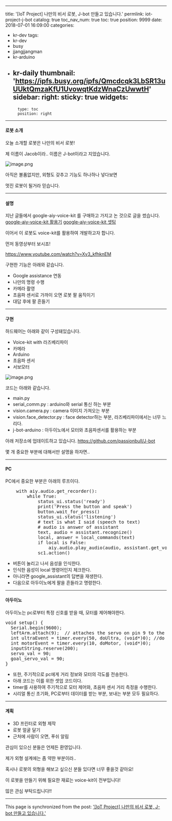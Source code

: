 
---
title: '[IoT Project] 나만의 비서 로봇, J-bot 만들고 있습니다.'
permlink: iot-project-j-bot
catalog: true
toc_nav_num: true
toc: true
position: 9999
date: 2018-07-01 16:09:00
categories:
- kr-dev
tags:
- kr-dev
- busy
- jjangjjangman
- kr-arduino
- kr-daily
thumbnail: 'https://ipfs.busy.org/ipfs/Qmcdcqk3LbSR13uUUktQmzaKfU1UvowqtKdzWnaCzUwwtH'
sidebar:
    right:
        sticky: true
widgets:
    -
        type: toc
        position: right
---


#### 로봇 소개
오늘 소개할 로봇은 나만의 비서 로봇!

제 이름이 Jacob이라.. 이름은 J-bot이라고 지었습니다.

![image.png](https://ipfs.busy.org/ipfs/Qmcdcqk3LbSR13uUUktQmzaKfU1UvowqtKdzWnaCzUwwtH)

아직은 볼품없지만, 외형도 갖추고 기능도 하나하나 넣다보면

멋진 로봇이 될거라 믿습니다.

----
#### 설명
지난 글들에서 google-aiy-voice-kit 를 구매하고 가지고 논 것으로 글을 썼습니다.
[google-aiy-voice-kit 활용기](https://steemit.com/kr-dev/@jacobyu/iot-project-google-aiy-voice-kit)
[google-aiy-voice-kit 셋팅](https://steemit.com/steempress/@jacobyu/iotprojectgoogleaiyvoicekitsetting-8kfi34ksfp)

이어서 이 로봇도 voice-kit를 활용하여 개발하고자 합니다.

먼저 동영상부터 보시죠!

https://www.youtube.com/watch?v=Xv3_kfhknEM

구현한 기능은 아래와 같습니다.

* Google assistance 연동
* 나만의 명령 수행
* 카메라 촬영
* 초음파 센서로 가까이 오면 로봇 팔 움직이기
* 대답 후에 팔 흔들기

---
#### 구현
하드웨어는 아래와 같이 구성돼있습니다.

* Voice-kit with 라즈베리파이
* 카메라
* Arduino
* 초음파 센서
* 서보모터

![image.png](https://ipfs.busy.org/ipfs/QmQus4YkVaTUqxeQDdE7zMzipZ3cFPjdZkQsAH6CCeTN3t)

코드는 아래와 같습니다.

* main.py
* serial_comm.py : arduino와 serial 통신 하는 부분
* vision.camera.py : camera 이미지 가져오는 부분
* vision.face_detector.py : face detector하는 부분, 라즈베리파이에서는 너무 느리다.
* j-bot-arduino : 아두이노에서 모터와 초음파센서를 활용하는 부분

아래 저장소에 업데이트하고 있습니다.
https://github.com/passionbull/J-bot

몇 개 중요한 부분에 대해서만 설명을 하자면..

---

#### PC
PC에서 중요한 부분은 아래의 루프이다.

<pre class="theme:github lang:default decode:true" title="PC code">    with aiy.audio.get_recorder():
        while True:
            status_ui.status('ready')
            print('Press the button and speak')
            button.wait_for_press()
            status_ui.status('listening')
            # text is what I said (speech to text)
            # audio is answer of assistant
            text, audio = assistant.recognize()
            local, answer = local_commands(text)
            if local is False:
                aiy.audio.play_audio(audio, assistant.get_volume())
            sc1.action()</pre>

* 버튼이 눌리고 나서 음성을 인식한다.
* 인식한 음성이 local 명령어인지 체크한다.
* 아니라면 google_assistant의 답변을 재생한다.
* 다음으로 아두이노에게 팔을 흔들라고 명령한다.


---

#### 아두이노
아두이노는 pc로부터 특정 신호를 받을 때, 모터를 제어해야한다.

<pre class="theme:github lang:default decode:true" title="PC code">void setup() {
  Serial.begin(9600);
  leftArm.attach(9);  // attaches the servo on pin 9 to the servo object
  int ultraEvent = timer.every(50, doUltra, (void*)0); //do function per 1sec
  int motorEvent = timer.every(10, doMotor, (void*)0);
  inputString.reserve(200);
  servo_val = 90;
  goal_servo_val = 90;
}</pre>

* 또한, 주기적으로 pc에게 거리 정보와 모터의 각도를 전송한다.
* 아래 코드는 이를 위한 셋업 코드이다.
* timer를 사용하여 주기적으로 모터 제어와, 초음파 센서 거리 측정을 수행한다.
* 시리얼 통신 초기화, PC로부터 데이터를 받는 부분, 보내는 부분 모두 필요하다.


---

#### 계획

* 3D 프린터로 외형 제작
* 로봇 얼굴 달기
* 근처에 사람이 오면, 푸쉬 알림

관심이 있으신 분들은 언제든 환영입니다.

제가 외형 설계에는 좀 약한 부분이라..

혹시나 로봇의 외형을 해보고 싶으신 분들 있다면 너무 좋을것 같아요!

이 로봇을 만들기 위해 필요한 재료는 voice-kit이 전부입니다!

많은 관심 부탁드립니다!!

- - -

This page is synchronized from the post: ['[IoT Project] 나만의 비서 로봇, J-bot 만들고 있습니다.'](https://steemit.com/@jacobyu/iot-project-j-bot)
